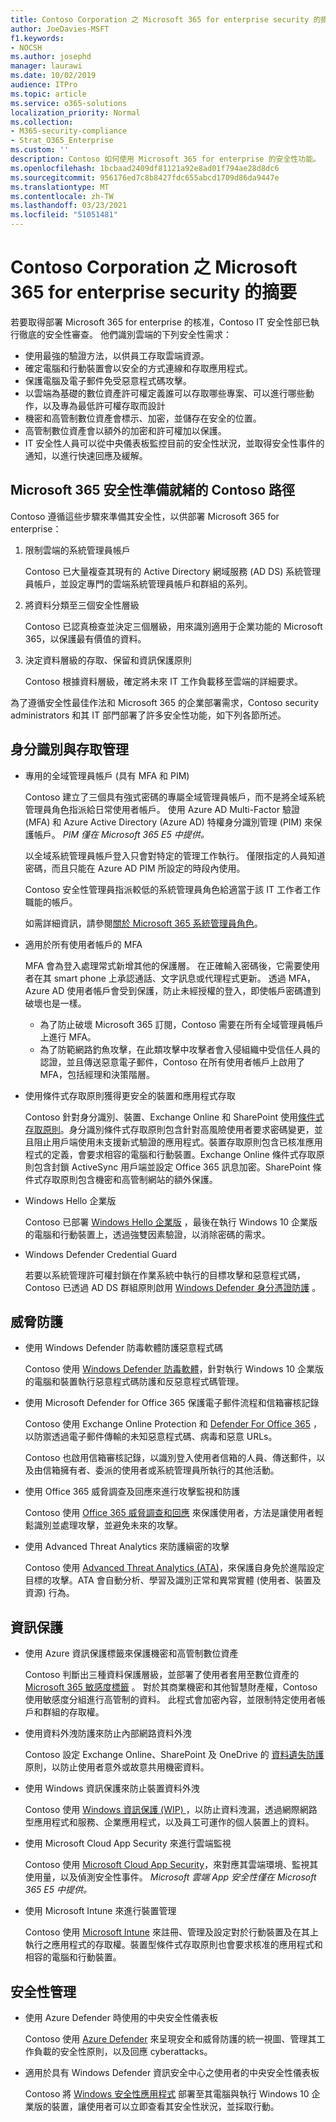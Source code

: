 ```yaml
---
title: Contoso Corporation 之 Microsoft 365 for enterprise security 的摘要
author: JoeDavies-MSFT
f1.keywords:
- NOCSH
ms.author: josephd
manager: laurawi
ms.date: 10/02/2019
audience: ITPro
ms.topic: article
ms.service: o365-solutions
localization_priority: Normal
ms.collection:
- M365-security-compliance
- Strat_O365_Enterprise
ms.custom: ''
description: Contoso 如何使用 Microsoft 365 for enterprise 的安全性功能。
ms.openlocfilehash: 1bcbaad2409df81121a92e8ad01f794ae28d8dc6
ms.sourcegitcommit: 956176ed7c8b8427fdc655abcd1709d86da9447e
ms.translationtype: MT
ms.contentlocale: zh-TW
ms.lasthandoff: 03/23/2021
ms.locfileid: "51051481"
---
```

# <a name="summary-of-microsoft-365-for-enterprise-security-for-the-contoso-corporation"></a>Contoso Corporation 之 Microsoft 365 for enterprise security 的摘要

若要取得部署 Microsoft 365 for enterprise 的核准，Contoso IT 安全性部已執行徹底的安全性審查。 他們識別雲端的下列安全性需求：

- 使用最強的驗證方法，以供員工存取雲端資源。
- 確定電腦和行動裝置會以安全的方式連線和存取應用程式。
- 保護電腦及電子郵件免受惡意程式碼攻擊。
- 以雲端為基礎的數位資產許可權定義誰可以存取哪些專案、可以進行哪些動作，以及專為最低許可權存取而設計
- 機密和高管制數位資產會標示、加密，並儲存在安全的位置。
- 高管制數位資產會以額外的加密和許可權加以保護。
- IT 安全性人員可以從中央儀表板監控目前的安全性狀況，並取得安全性事件的通知，以進行快速回應及緩解。

## <a name="the-contoso-path-to-microsoft-365-security-readiness"></a>Microsoft 365 安全性準備就緒的 Contoso 路徑

Contoso 遵循這些步驟來準備其安全性，以供部署 Microsoft 365 for enterprise：

1. 限制雲端的系統管理員帳戶

   Contoso 已大量複查其現有的 Active Directory 網域服務 (AD DS) 系統管理員帳戶，並設定專門的雲端系統管理員帳戶和群組的系列。

2. 將資料分類至三個安全性層級

   Contoso 已認真檢查並決定三個層級，用來識別適用于企業功能的 Microsoft 365，以保護最有價值的資料。

3. 決定資料層級的存取、保留和資訊保護原則

   Contoso 根據資料層級，確定將未來 IT 工作負載移至雲端的詳細要求。

為了遵循安全性最佳作法和 Microsoft 365 的企業部署需求，Contoso security administrators 和其 IT 部門部署了許多安全性功能，如下列各節所述。

## <a name="identity-and-access-management"></a>身分識別與存取管理 

- 專用的全域管理員帳戶 (具有 MFA 和 PIM)

  Contoso 建立了三個具有強式密碼的專屬全域管理員帳戶，而不是將全域系統管理員角色指派給日常使用者帳戶。 使用 Azure AD Multi-Factor 驗證 (MFA) 和 Azure Active Directory (Azure AD) 特權身分識別管理 (PIM) 來保護帳戶。 *PIM 僅在 Microsoft 365 E5 中提供。*

  以全域系統管理員帳戶登入只會對特定的管理工作執行。 僅限指定的人員知道密碼，而且只能在 Azure AD PIM 所設定的時段內使用。

  Contoso 安全性管理員指派較低的系統管理員角色給適當于該 IT 工作者工作職能的帳戶。

  如需詳細資訊，請參閱[關於 Microsoft 365 系統管理員角色](/office365/admin/add-users/about-admin-roles)。

- 適用於所有使用者帳戶的 MFA

  MFA 會為登入處理常式新增其他的保護層。 在正確輸入密碼後，它需要使用者在其 smart phone 上承認通話、文字訊息或代理程式更新。 透過 MFA，Azure AD 使用者帳戶會受到保護，防止未經授權的登入，即使帳戶密碼遭到破壞也是一樣。

   - 為了防止破壞 Microsoft 365 訂閱，Contoso 需要在所有全域管理員帳戶上進行 MFA。
   - 為了防範網路釣魚攻擊，在此類攻擊中攻擊者會入侵組織中受信任人員的認證，並且傳送惡意電子郵件，Contoso 在所有使用者帳戶上啟用了 MFA，包括經理和決策階層。

- 使用條件式存取原則獲得更安全的裝置和應用程式存取

  Contoso 針對身分識別、裝置、Exchange Online 和 SharePoint 使用[條件式存取原則](../security/defender-365-security/microsoft-365-policies-configurations.md)。身分識別條件式存取原則包含針對高風險使用者要求密碼變更，並且阻止用戶端使用未支援新式驗證的應用程式。裝置存取原則包含已核准應用程式的定義，會要求相容的電腦和行動裝置。Exchange Online 條件式存取原則包含封鎖 ActiveSync 用戶端並設定 Office 365 訊息加密。SharePoint 條件式存取原則包含機密和高管制網站的額外保護。

- Windows Hello 企業版

  Contoso 已部署 [Windows Hello 企業版](/windows/security/identity-protection/hello-for-business/hello-identity-verification) ，最後在執行 Windows 10 企業版的電腦和行動裝置上，透過強雙因素驗證，以消除密碼的需求。

- Windows Defender Credential Guard

  若要以系統管理許可權封鎖在作業系統中執行的目標攻擊和惡意程式碼，Contoso 已透過 AD DS 群組原則啟用 [Windows Defender 身分憑證防護](/windows/security/identity-protection/credential-guard/credential-guard) 。

## <a name="threat-protection"></a>威脅防護

- 使用 Windows Defender 防毒軟體防護惡意程式碼

  Contoso 使用 [Windows Defender 防毒軟體](/windows/security/threat-protection/windows-defender-antivirus/windows-defender-antivirus-in-windows-10)，針對執行 Windows 10 企業版的電腦和裝置執行惡意程式碼防護和反惡意程式碼管理。

- 使用 Microsoft Defender for Office 365 保護電子郵件流程和信箱審核記錄 

  Contoso 使用 Exchange Online Protection 和 [Defender For Office 365](/office365/securitycompliance/office-365-atp) ，以防禦透過電子郵件傳輸的未知惡意程式碼、病毒和惡意 URLs。

  Contoso 也啟用信箱審核記錄，以識別登入使用者信箱的人員、傳送郵件，以及由信箱擁有者、委派的使用者或系統管理員所執行的其他活動。

- 使用 Office 365 威脅調查及回應來進行攻擊監視和防護

  Contoso 使用 [Office 365 威脅調查和回應](/office365/securitycompliance/office-365-ti) 來保護使用者，方法是讓使用者輕鬆識別並處理攻擊，並避免未來的攻擊。

- 使用 Advanced Threat Analytics 來防護縝密的攻擊

  Contoso 使用 [Advanced Threat Analytics (ATA)](/advanced-threat-analytics/what-is-ata)，來保護自身免於進階設定目標的攻擊。ATA 會自動分析、學習及識別正常和異常實體 (使用者、裝置及資源) 行為。

## <a name="information-protection"></a>資訊保護

- 使用 Azure 資訊保護標籤來保護機密和高管制數位資產

  Contoso 判斷出三種資料保護層級，並部署了使用者套用至數位資產的 [Microsoft 365 敏感度標籤](../compliance/sensitivity-labels.md) 。 對於其商業機密和其他智慧財產權，Contoso 使用敏感度分組進行高管制的資料。 此程式會加密內容，並限制特定使用者帳戶和群組的存取權。

- 使用資料外洩防護來防止內部網路資料外洩

  Contoso 設定 Exchange Online、SharePoint 及 OneDrive 的 [資料遺失防護](../compliance/data-loss-prevention-policies.md) 原則，以防止使用者意外或故意共用機密資料。

- 使用 Windows 資訊保護來防止裝置資料外洩

  Contoso 使用 [Windows 資訊保護 (WIP) ](/windows/security/information-protection/windows-information-protection/protect-enterprise-data-using-wip) ，以防止資料洩漏，透過網際網路型應用程式和服務、企業應用程式，以及員工可運作的個人裝置上的資料。

- 使用 Microsoft Cloud App Security 來進行雲端監視

  Contoso 使用 [Microsoft Cloud App Security](/cloud-app-security/what-is-cloud-app-security)，來對應其雲端環境、監視其使用量，以及偵測安全性事件。 *Microsoft 雲端 App 安全性僅在 Microsoft 365 E5 中提供。*

- 使用 Microsoft Intune 來進行裝置管理

  Contoso 使用 [Microsoft Intune](/intune/introduction-intune) 來註冊、管理及設定對於行動裝置及在其上執行之應用程式的存取權。裝置型條件式存取原則也會要求核准的應用程式和相容的電腦和行動裝置。

## <a name="security-management"></a>安全性管理

- 使用 Azure Defender 時使用的中央安全性儀表板

  Contoso 使用 [Azure Defender](https://azure.microsoft.com/services/security-center/) 來呈現安全和威脅防護的統一視圖、管理其工作負載的安全性原則，以及回應 cyberattacks。

- 適用於具有 Windows Defender 資訊安全中心之使用者的中央安全性儀表板

  Contoso 將 [Windows 安全性應用程式](/windows/security/threat-protection/windows-defender-security-center/windows-defender-security-center) 部署至其電腦與執行 Windows 10 企業版的裝置，讓使用者可以立即查看其安全性狀況，並採取行動。